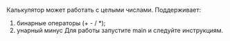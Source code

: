 Калькулятор может работать c целыми числами.
Поддерживает:
1. бинарные операторы (+ - / *);
2. унарный минус
Для работы запустите main и следуйте инструкциям.